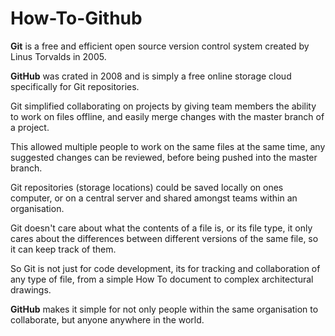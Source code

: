 # How-To-Github

**Git** is a free and efficient open source version control system created by Linus Torvalds in 2005. 

**GitHub** was crated in 2008 and is simply a free online storage cloud specifically for Git repositories.

Git simplified collaborating on projects by giving team members the ability to work on files offline, and easily merge changes with the master branch of a project. 

This allowed multiple people to work on the same files at the same time, any suggested changes can be reviewed, before being pushed into the master branch. 

Git repositories (storage locations) could be saved locally on ones computer, or on a central server and shared amongst teams within an organisation.

Git doesn't care about what the contents of a file is, or its file type, it only cares about the differences between different versions of the same file, so it can keep track of them.  

So Git is not just for code development, its for tracking and collaboration of any type of file, from a simple How To document to complex architectural drawings. 

**GitHub** makes it simple for not only people within the same organisation to collaborate, but anyone anywhere in the world.  
